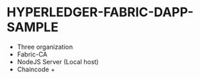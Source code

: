 HYPERLEDGER-FABRIC-DAPP-SAMPLE
===
- Three organization
- Fabric-CA
- NodeJS Server (Local host)
- Chaincode 
  + 
